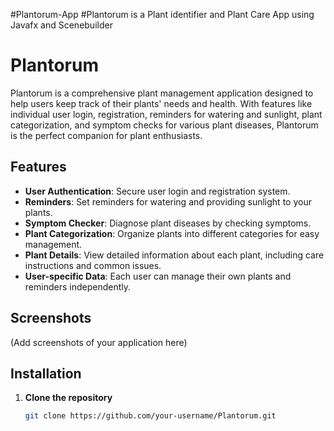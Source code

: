 #Plantorum-App
#Plantorum is a Plant identifier and Plant Care App using Javafx and Scenebuilder

# Plantorum

Plantorum is a comprehensive plant management application designed to help users keep track of their plants' needs and health. With features like individual user login, registration, reminders for watering and sunlight, plant categorization, and symptom checks for various plant diseases, Plantorum is the perfect companion for plant enthusiasts.

## Features

- **User Authentication**: Secure user login and registration system.
- **Reminders**: Set reminders for watering and providing sunlight to your plants.
- **Symptom Checker**: Diagnose plant diseases by checking symptoms.
- **Plant Categorization**: Organize plants into different categories for easy management.
- **Plant Details**: View detailed information about each plant, including care instructions and common issues.
- **User-specific Data**: Each user can manage their own plants and reminders independently.

## Screenshots

(Add screenshots of your application here)

## Installation

1. **Clone the repository**
   ```bash
   git clone https://github.com/your-username/Plantorum.git
